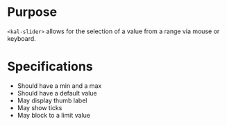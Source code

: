 # Purpose

`<kal-slider>` allows for the selection of a value from a range via mouse or keyboard.

# Specifications

* Should have a min and a max
* Should have a default value
* May display thumb label
* May show ticks
* May block to a limit value
